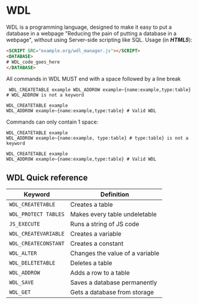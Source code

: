 # WDL
WDL is a programming language, designed to make it easy to put a database in a webpage "Reducing the pain of putting a database in a webpage", without using Server-side scripting like SQL.
Usage (in ***HTML5***):
```html 
<SCRIPT SRC="example.org/wdl_manager.js"></SCRIPT>
<DATABASE>
# WDL_code_goes_here
</DATABASE>
```
All commands in WDL MUST end with a space followed by a line break
```
 WDL_CREATETABLE example WDL_ADDROW example~{name:example,type:table} # WDL_ADDROW is not a keyword
 ```
 
 ```
 WDL_CREATETABLE example 
 WDL_ADDROW example~{name:example,type:table} # Valid WDL
```
Commands can only contain 1 space:
```
WDL_CREATETABLE example 
WDL_ADDROW example~{name:example, type:table} # type:table} is not a keyword
```
```
WDL_CREATETABLE example 
WDL_ADDROW example~{name:example,type:table} # Valid WDL
```
## WDL Quick reference
Keyword | Definition
------- | ----------
`WDL_CREATETABLE` | Creates a table
`WDL_PROTECT TABLES` | Makes every table undeletable
`JS_EXECUTE` | Runs a string of JS code
`WDL_CREATEVARIABLE` | Creates a variable
`WDL_CREATECONSTANT` | Creates a constant
`WDL_ALTER` | Changes the value of a variable
`WDL_DELETETABLE` | Deletes a table
`WDL_ADDROW` | Adds a row to a table
`WDL_SAVE` | Saves a database permanently
`WDL_GET` | Gets a database from storage
